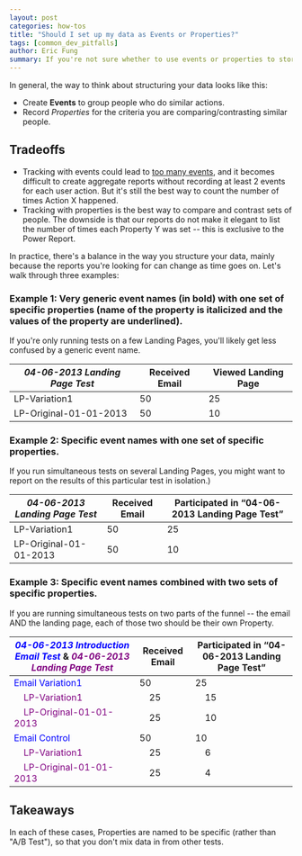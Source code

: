 ```yaml
---
layout: post
categories: how-tos
title: "Should I set up my data as Events or Properties?"
tags: [common_dev_pitfalls]
author: Eric Fung
summary: If you're not sure whether to use events or properties to store your data, consider this rule.
---
```


In general, the way to think about structuring your data looks like this:

* Create **Events** to group people who do similar actions.
* Record *Properties* for the criteria you are comparing/contrasting similar people.

## Tradeoffs

* Tracking with events could lead to [too many events][too-many], and it becomes difficult to create aggregate reports without recording at least 2 events for each user action. But it's still the best way to count the number of times Action X happened.
* Tracking with properties is the best way to compare and contrast sets of people. The downside is that our reports do not make it elegant to list the number of times each Property Y was set -- this is exclusive to the Power Report.

In practice, there's a balance in the way you structure your data, mainly because the reports you're looking for can change as time goes on. Let's walk through three examples:

<a name="example-1"></a>
### Example 1: Very generic event names (in bold) with one set of specific properties (name of the property is italicized and the values of the property are underlined).

If you're only running tests on a few Landing Pages, you'll likely get less confused by a generic event name.


*04-06-2013 Landing Page Test* | **Received Email** | **Viewed Landing Page**
-- | -- | --
LP-Variation1 | 50 | 25
LP-Original-01-01-2013 | 50 | 10

<a name="example-2"></a>
### Example 2: Specific event names with one set of specific properties.

If you run simultaneous tests on several Landing Pages, you might want to report on the results of this particular test in isolation.)

*04-06-2013 Landing Page Test* | **Received Email** | **Participated in “04-06-2013 Landing Page Test”**
-- | -- | --
LP-Variation1 | 50 | 25
LP-Original-01-01-2013 | 50 | 10

<a name="example-3"></a>
### Example 3: Specific event names combined with two sets of specific properties.

If you are running simultaneous tests on two parts of the funnel -- the email AND the landing page, each of those two should be their own Property.

<font color="blue">*04-06-2013 Introduction Email Test*</font> & <font color="purple">*04-06-2013 Landing Page Test*</font> | **Received Email** | **Participated in “04-06-2013 Landing Page Test”**
-- | -- | --
<font color="blue">Email Variation1</font> | 50 | 25
  &nbsp; &nbsp; <font color="purple">LP-Variation1</font> | &nbsp; &nbsp; 25 | &nbsp; &nbsp; 15
  &nbsp; &nbsp; <font color="purple">LP-Original-01-01-2013</font> | &nbsp; &nbsp; 25 | &nbsp; &nbsp; 10
<font color="blue">Email Control</font> | 50 | 10
  &nbsp; &nbsp; <font color="purple">LP-Variation1</font> | &nbsp; &nbsp; 25 | &nbsp; &nbsp; 6
  &nbsp; &nbsp; <font color="purple">LP-Original-01-01-2013</font> | &nbsp; &nbsp; 25 | &nbsp; &nbsp; 4

## Takeaways

In each of these cases, Properties are named to be specific (rather than "A/B Test"), so that you don't mix data in from other tests.

[too-many]: /troubleshooting/too-many-event-names
